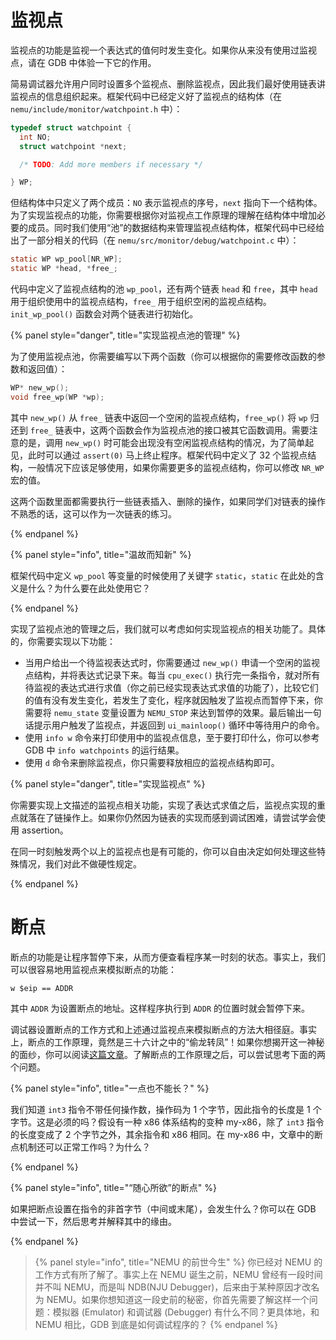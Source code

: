 # 监视点

监视点的功能是监视一个表达式的值何时发生变化。如果你从来没有使用过监视点，请在 GDB 中体验一下它的作用。

简易调试器允许用户同时设置多个监视点、删除监视点，因此我们最好使用链表讲监视点的信息组织起来。框架代码中已经定义好了监视点的结构体（在 `nemu/include/monitor/watchpoint.h` 中）：

```c
typedef struct watchpoint {
  int NO;
  struct watchpoint *next;

  /* TODO: Add more members if necessary */

} WP;
```

但结构体中只定义了两个成员：`NO` 表示监视点的序号，`next` 指向下一个结构体。为了实现监视点的功能，你需要根据你对监视点工作原理的理解在结构体中增加必要的成员。同时我们使用“池”的数据结构来管理监视点结构体，框架代码中已经给出了一部分相关的代码（在 `nemu/src/monitor/debug/watchpoint.c` 中）：

```c
static WP wp_pool[NR_WP];
static WP *head, *free_;
```

代码中定义了监视点结构的池 `wp_pool`，还有两个链表 `head` 和 `free`，其中 `head` 用于组织使用中的监视点结构，`free_` 用于组织空闲的监视点结构。`init_wp_pool()` 函数会对两个链表进行初始化。

{% panel style="danger", title="实现监视点池的管理" %}

为了使用监视点池，你需要编写以下两个函数（你可以根据你的需要修改函数的参数和返回值）：

```c
WP* new_wp();
void free_wp(WP *wp);
```

其中 `new_wp()` 从 `free_` 链表中返回一个空闲的监视点结构，`free_wp()` 将 `wp` 归还到 `free_` 链表中，这两个函数会作为监视点池的接口被其它函数调用。需要注意的是，调用 `new_wp()` 时可能会出现没有空闲监视点结构的情况，为了简单起见，此时可以通过 `assert(0)` 马上终止程序。框架代码中定义了 32 个监视点结构，一般情况下应该足够使用，如果你需要更多的监视点结构，你可以修改 `NR_WP` 宏的值。

这两个函数里面都需要执行一些链表插入、删除的操作，如果同学们对链表的操作不熟悉的话，这可以作为一次链表的练习。

{% endpanel %}

{% panel style="info", title="温故而知新" %}

框架代码中定义 `wp_pool` 等变量的时候使用了关键字 `static`，`static` 在此处的含义是什么？为什么要在此处使用它？

{% endpanel %}

实现了监视点池的管理之后，我们就可以考虑如何实现监视点的相关功能了。具体的，你需要实现以下功能：

* 当用户给出一个待监视表达式时，你需要通过 `new_wp()` 申请一个空闲的监视点结构，并将表达式记录下来。每当 `cpu_exec()` 执行完一条指令，就对所有待监视的表达式进行求值（你之前已经实现表达式求值的功能了），比较它们的值有没有发生变化，若发生了变化，程序就因触发了监视点而暂停下来，你需要将 `nemu_state` 变量设置为 `NEMU_STOP` 来达到暂停的效果。最后输出一句话提示用户触发了监视点，并返回到 `ui_mainloop()` 循环中等待用户的命令。
* 使用 `info w` 命令来打印使用中的监视点信息，至于要打印什么，你可以参考 GDB 中 `info watchpoints` 的运行结果。
* 使用 `d` 命令来删除监视点，你只需要释放相应的监视点结构即可。

{% panel style="danger", title="实现监视点" %}

你需要实现上文描述的监视点相关功能，实现了表达式求值之后，监视点实现的重点就落在了链操作上。如果你仍然因为链表的实现而感到调试困难，请尝试学会使用 assertion。

在同一时刻触发两个以上的监视点也是有可能的，你可以自由决定如何处理这些特殊情况，我们对此不做硬性规定。

{% endpanel %}

# 断点

断点的功能是让程序暂停下来，从而方便查看程序某一时刻的状态。事实上，我们可以很容易地用监视点来模拟断点的功能：

```
w $eip == ADDR
```

其中 `ADDR` 为设置断点的地址。这样程序执行到 `ADDR` 的位置时就会暂停下来。

调试器设置断点的工作方式和上述通过监视点来模拟断点的方法大相径庭。事实上，断点的工作原理，竟然是三十六计之中的“偷龙转凤”！如果你想揭开这一神秘的面纱，你可以阅读[这篇文章](http://eli.thegreenplace.net/2011/01/27/how-debuggers-work-part-2-breakpoints)。了解断点的工作原理之后，可以尝试思考下面的两个问题。

{% panel style="info", title="一点也不能长？" %}

我们知道 `int3` 指令不带任何操作数，操作码为 1 个字节，因此指令的长度是 1 个字节。这是必须的吗？假设有一种 x86 体系结构的变种 my-x86，除了 `int3` 指令的长度变成了 2 个字节之外，其余指令和 x86 相同。在 my-x86 中，文章中的断点机制还可以正常工作吗？为什么？

{% endpanel %}

{% panel style="info", title="“随心所欲”的断点" %}

如果把断点设置在指令的非首字节（中间或末尾），会发生什么？你可以在 GDB 中尝试一下，然后思考并解释其中的缘由。

{% endpanel %}

> {% panel style="info", title="NEMU 的前世今生" %}
你已经对 NEMU 的工作方式有所了解了。事实上在 NEMU 诞生之前，NEMU 曾经有一段时间并不叫 NEMU，而是叫 NDB(NJU Debugger)，后来由于某种原因才改名为 NEMU。如果你想知道这一段史前的秘密，你首先需要了解这样一个问题：模拟器 (Emulator) 和调试器 (Debugger) 有什么不同？更具体地，和 NEMU 相比，GDB 到底是如何调试程序的？
> {% endpanel %}